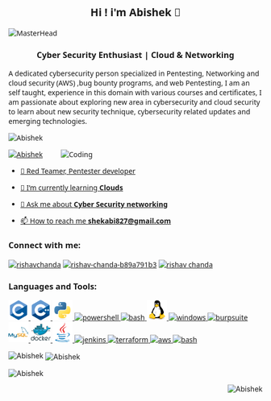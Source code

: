 <div style="font-family: system-ui, sans-serif;">

<h2 align="center"> Hi ! i'm Abishek 👋 </h2>

![MasterHead](https://mir-s3-cdn-cf.behance.net/project_modules/1400/641c2b170466977.645e34a7760bf.gif)
<h3 align="center">Cyber Security Enthusiast | Cloud & Networking </h3>
<p>
A dedicated cybersecurity person specialized in Pentesting, Networking and cloud security (AWS) ,bug bounty programs, and web Pentesting, I am an self taught, experience in this domain with various courses and certificates, I am passionate about exploring new area in cybersecurity and cloud security to learn about new security technique, cybersecurity related updates and emerging technologies.
</p>

<p align="left"> <img src="https://komarev.com/ghpvc/?username=abishekponmudi&label=Profile%20views&color=0e75b6&style=flat" alt="Abishek" /> </p>
<img align="right" alt="Coding" width="400" src="https://cdn.dribbble.com/users/1162077/screenshots/3848914/programmer.gif">

<p align="left"> <a href="https://www.linkedin.com/in/abishekponmudi/" target="blank"><img src="https://img.shields.io/twitter/follow/Abishek?logo=twitter&style=for-the-badge" alt="Abishek"  </p>

- 🔭 Red Teamer, Pentester developer

- 🌱 I’m currently learning **Clouds**

- 💬 Ask me about **Cyber Security networking**

- 📫 How to reach me **shekabi827@gmail.com**


<h3 align="left">Connect with me:</h3>
<p align="left">
<a href="https://x.com/Havox03" target="blank"><img align="center" src="https://raw.githubusercontent.com/rahuldkjain/github-profile-readme-generator/master/src/images/icons/Social/twitter.svg" alt="rishavchanda" height="30" width="40" /></a>
<a href="https://www.linkedin.com/in/abishekponmudi/" target="blank"><img align="center" src="https://raw.githubusercontent.com/rahuldkjain/github-profile-readme-generator/master/src/images/icons/Social/linked-in-alt.svg" alt="rishav-chanda-b89a791b3" height="30" width="40" /></a>
<a href="https://www.youtube.com/@havox_cybernet chanda" target="blank"><img align="center" src="https://raw.githubusercontent.com/rahuldkjain/github-profile-readme-generator/master/src/images/icons/Social/youtube.svg" alt="rishav chanda" height="30" width="40" /></a>
</p>

<h3 align="left">Languages and Tools:</h3>
<p align="left">
  <a href="https://www.cprogramming.com/" target="_blank" rel="noreferrer">
    <img src="https://raw.githubusercontent.com/devicons/devicon/master/icons/c/c-original.svg" alt="c" width="40" height="40"/>
  </a>
  <a href="https://www.w3schools.com/cpp/" target="_blank" rel="noreferrer">
    <img src="https://raw.githubusercontent.com/devicons/devicon/master/icons/cplusplus/cplusplus-original.svg" alt="cplusplus" width="40" height="40"/>
  </a>
  <a href="https://www.python.org" target="_blank" rel="noreferrer">
    <img src="https://raw.githubusercontent.com/devicons/devicon/master/icons/python/python-original.svg" alt="python" width="40" height="40"/>
  </a>
  <a href="https://learn.microsoft.com/en-us/powershell/" target="_blank" rel="noreferrer">
    <img src="https://upload.wikimedia.org/wikipedia/commons/2/2f/PowerShell_5.0_icon.png" alt="powershell" width="40" height="40"/>
  </a>
  <a href="https://www.gnu.org/software/bash/" target="_blank" rel="noreferrer">
    <img src="https://upload.wikimedia.org/wikipedia/commons/4/4b/Bash_Logo_Colored.svg" alt="bash" width="40" height="40"/>
  </a>
  <a href="https://www.linux.org/" target="_blank" rel="noreferrer">
    <img src="https://raw.githubusercontent.com/devicons/devicon/master/icons/linux/linux-original.svg" alt="linux" width="40" height="40"/>
  </a>
  <a href="https://www.microsoft.com/en-us/windows" target="_blank" rel="noreferrer">
    <img src="https://th.bing.com/th/id/OIP.4gSpVk_I11FCa51rFhHB9QHaHa?rs=1&pid=ImgDetMain" alt="windows" width="40" height="40"/>
  </a>
  <a href="https://git-scm.com/" target="_blank" rel="noreferrer">
    <img src="https://freepngimg.com/icon/download/social_media/3996-git.png" alt="burpsuite" width="40" height="40"/>
  </a>
  <a href="https://www.mysql.com/" target="_blank" rel="noreferrer">
    <img src="https://raw.githubusercontent.com/devicons/devicon/master/icons/mysql/mysql-original-wordmark.svg" alt="mysql" width="40" height="40"/>
  </a>
  <a href="https://www.docker.com/" target="_blank" rel="noreferrer">
    <img src="https://raw.githubusercontent.com/devicons/devicon/master/icons/docker/docker-original-wordmark.svg" alt="docker" width="40" height="40"/>
  </a>
  <a href="https://www.java.com" target="_blank" rel="noreferrer">
    <img src="https://raw.githubusercontent.com/devicons/devicon/master/icons/java/java-original.svg" alt="java" width="40" height="40"/>
  </a>
  <a href="https://www.jenkins.io" target="_blank" rel="noreferrer">
    <img src="https://www.vectorlogo.zone/logos/jenkins/jenkins-icon.svg" alt="jenkins" width="40" height="40"/>
  </a>
  <a href="https://www.terraform.io" target="_blank" rel="noreferrer">
    <img src="https://www.vectorlogo.zone/logos/terraformio/terraformio-icon.svg" alt="terraform" width="40" height="40"/>
  </a>
  <a href="https://aws.amazon.com/" target="_blank" rel="noreferrer">
    <img src="https://www.vectorlogo.zone/logos/amazon_aws/amazon_aws-icon.svg" alt="aws" width="40" height="40"/>
  </a>
  <a href="https://github.com/AbishekPonmudi/PlanqX_EDR-Endpoint-Detection-and-Response" target="_blank" rel="noreferrer">
    <img src="https://github.com/AbishekPonmudi/PlanqX_EDR-Endpoint-Detection-and-Response/blob/main/screenshots/PlanqX%20EDR%20Logo.png?raw=true" alt="bash" width="40" height="40"/>
  </a>
</p>
</div>

<p><img align="left" src="https://github-readme-stats.vercel.app/api/top-langs?username=AbishekPonmudi&show_icons=true&locale=en&layout=compact&theme=tokyonight" alt="Abishek" /></p>

<p>&nbsp;<img align="center" src="https://github-readme-stats.vercel.app/api?username=AbishekPonmudi&show_icons=true&locale=en&theme=tokyonight" alt="Abishek" /></p>

<p><img align="center" src="https://github-readme-streak-stats.herokuapp.com/?user=Abishekponmudi&&theme=tokyonight" alt="Abishek" /></p>

<p><img align="right" src="https://github-readme-activity-graph.vercel.app/graph?username=abishekponmudi&bg_color=9ee2ff&color=000000&line=4da3ff&point=000000&area=true&hide_border=false" alt="Abishek" /></p>

